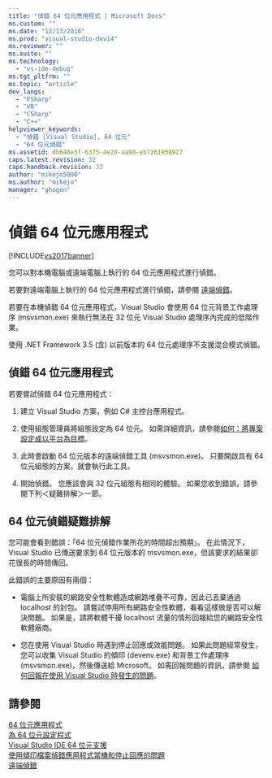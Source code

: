 ```yaml
---
title: "偵錯 64 位元應用程式 | Microsoft Docs"
ms.custom: ""
ms.date: "12/13/2016"
ms.prod: "visual-studio-dev14"
ms.reviewer: ""
ms.suite: ""
ms.technology: 
  - "vs-ide-debug"
ms.tgt_pltfrm: ""
ms.topic: "article"
dev_langs: 
  - "FSharp"
  - "VB"
  - "CSharp"
  - "C++"
helpviewer_keywords: 
  - "偵錯 [Visual Studio], 64 位元"
  - "64 位元偵錯"
ms.assetid: db648e5f-6375-4e2d-aa98-eb7261958927
caps.latest.revision: 32
caps.handback.revision: 32
author: "mikejo5000"
ms.author: "mikejo"
manager: "ghogen"
---
```

# 偵錯 64 位元應用程式
[!INCLUDE[vs2017banner](../code-quality/includes/vs2017banner.md)]

您可以對本機電腦或遠端電腦上執行的 64 位元應用程式進行偵錯。  
  
 若要對遠端電腦上執行的 64 位元應用程式進行偵錯，請參閱 [遠端偵錯](../debugger/remote-debugging.md)。  
  
 若要在本機偵錯 64 位元應用程式，Visual Studio 會使用 64 位元背景工作處理序 \(msvsmon.exe\) 來執行無法在 32 位元 Visual Studio 處理序內完成的低階作業。  
  
 使用 .NET Framework 3.5 \(含\) 以前版本的 64 位元處理序不支援混合模式偵錯。  
  
## 偵錯 64 位元應用程式  
 若要嘗試偵錯 64 位元應用程式：  
  
1.  建立 Visual Studio 方案，例如 C\# 主控台應用程式。  
  
2.  使用組態管理員將組態設定為 64 位元。 如需詳細資訊，請參閱[如何：將專案設定成以平台為目標](../ide/how-to-configure-projects-to-target-platforms.md)。  
  
3.  此時會啟動 64 位元版本的遠端偵錯工具 \(msvsmon.exe\)。 只要開啟具有 64 位元組態的方案，就會執行此工具。  
  
4.  開始偵錯。 您應該會與 32 位元組態有相同的體驗。 如果您收到錯誤，請參閱下列＜疑難排解＞一節。  
  
## 64 位元偵錯疑難排解  
 您可能會看到錯誤：「64 位元偵錯作業所花的時間超出預期」。 在此情況下，Visual Studio 已傳送要求到 64 位元版本的 msvsmon.exe，但該要求的結果卻花很長的時間傳回。  
  
 此錯誤的主要原因有兩個：  
  
-   電腦上所安裝的網路安全性軟體造成網路堆疊不可靠，因此已丟棄通過 localhost 的封包。 請嘗試停用所有網路安全性軟體，看看這樣做是否可以解決問題。 如果是，請將軟體干擾 localhost 流量的情形回報給您的網路安全性軟體廠商。  
  
-   您在使用 Visual Studio 時遇到停止回應或效能問題。 如果此問題經常發生，您可以收集 Visual Studio 的傾印 \(devenv.exe\) 和背景工作處理序 \(msvsmon.exe\)，然後傳送給 Microsoft。 如需回報問題的資訊，請參閱 [如何回報在使用 Visual Studio 時發生的問題](../Topic/How%20to%20Report%20a%20Problem%20with%20Visual%20Studio.md)。  
  
## 請參閱  
 [64 位元應用程式](../Topic/64-bit%20Applications.md)   
 [為 64 位元設定程式](/visual-cpp/build/configuring-programs-for-64-bit-visual-cpp)   
 [Visual Studio IDE 64 位元支援](../ide/visual-studio-ide-64-bit-support.md)   
 [使用傾印檔案偵錯應用程式當機和停止回應的問題](../debugger/using-dump-files.md)   
 [遠端偵錯](../debugger/remote-debugging.md)